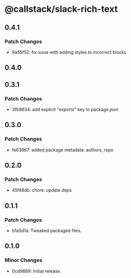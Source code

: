 # @callstack/slack-rich-text

## 0.4.1

### Patch Changes

- 9a55f52: fix issue with adding styles to incorrect blocks

## 0.4.0

## 0.3.1

### Patch Changes

- 3fb9634: add explicit "exports" key to package.json

## 0.3.0

### Patch Changes

- fe63967: added package metadata: authors, repo

## 0.2.0

### Patch Changes

- 45f48db: chore: update deps

## 0.1.1

### Patch Changes

- b1a5d1a: Tweaked packaged files.

## 0.1.0

### Minor Changes

- 0cd9689: Initial release.
